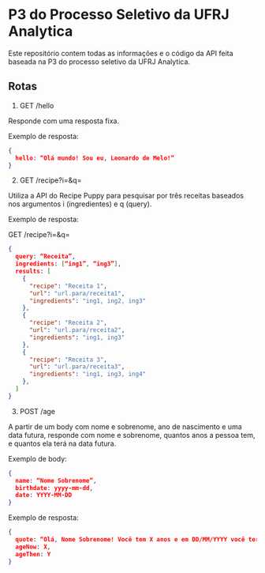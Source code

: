 # P3 do Processo Seletivo da UFRJ Analytica

Este repositório contem todas as informações e o código da API feita baseada na P3 do processo seletivo da UFRJ Analytica.

## Rotas

1. GET /hello

Responde com uma resposta fixa.

Exemplo de resposta:

```json
{
  hello: “Olá mundo! Sou eu, Leonardo de Melo!”
}
```

2. GET /recipe?i=<ingredients>&q=<query>

Utiliza a API do Recipe Puppy para pesquisar por três receitas baseados nos argumentos i (ingredientes) e q (query).

Exemplo de resposta:

GET /recipe?i=<ingredients>&q=<query>

```json
{
  query: “Receita”,
  ingredients: [“ing1”, “ing3”],
  results: [
    {
      "recipe": "Receita 1",
      "url": "url.para/receita1",
      "ingredients": "ing1, ing2, ing3"
    },
    {
      "recipe": "Receita 2",
      "url": "url.para/receita2",
      "ingredients": "ing1, ing3"
    },
    {
      "recipe": "Receita 3",
      "url": "url.para/receita3",
      "ingredients": "ing1, ing3, ing4"
    },
  ]
}
```

3. POST /age

A partir de um body com nome e sobrenome, ano de nascimento e uma data futura, responde com nome e sobrenome, quantos anos a pessoa tem, e quantos ela terá na data futura.

Exemplo de body:

```json
{
  name: “Nome Sobrenome”,
  birthdate: yyyy-mm-dd,
  date: YYYY-MM-DD
}
```

Exemplo de resposta:

```json
{
  quote: “Olá, Nome Sobrenome! Você tem X anos e em DD/MM/YYYY você terá Y anos.”,
  ageNow: X,
  ageThen: Y
}
```